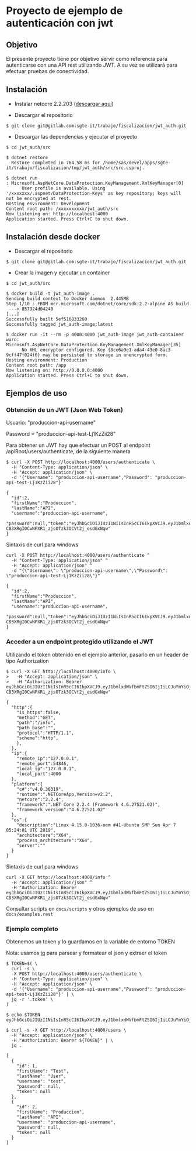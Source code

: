 # Proyecto de ejemplo de autenticación con jwt

## Objetivo

El presente proyecto tiene por objetivo servir como referencia para autenticarse con una API rest utilizando JWT. A su vez se utilizará para efectuar pruebas de conectividad.

## Instalación

- Instalar netcore 2.2.203 ([descargar aquí](https://dotnet.microsoft.com/download/dotnet-core/2.2))

- Descargar el repositorio

```shell
$ git clone git@gitlab.com:sgte-it/trabajo/fiscalizacion/jwt_auth.git
```

- Descargar las dependencias y ejecutar el proyecto

```shell
$ cd jwt_auth/src

$ dotnet restore
  Restore completed in 764.58 ms for /home/sas/devel/apps/sgte-it/trabajo/fiscalizacion/tmp/jwt_auth/src/src.csproj.

$ dotnet run
: Microsoft.AspNetCore.DataProtection.KeyManagement.XmlKeyManager[0]
      User profile is available. Using '/xxxxxxx/.aspnet/DataProtection-Keys' as key repository; keys will not be encrypted at rest.
Hosting environment: Development
Content root path: /xxxxxxxxxx/jwt_auth/src
Now listening on: http://localhost:4000
Application started. Press Ctrl+C to shut down.
```

## Instalación desde docker

- Descargar el repositorio

```shell
$ git clone git@gitlab.com:sgte-it/trabajo/fiscalizacion/jwt_auth.git
```

- Crear la imagen y ejecutar un container

```shell
$ cd jwt_auth/src

$ docker build -t jwt_auth-image .
Sending build context to Docker daemon  2.445MB
Step 1/10 : FROM mcr.microsoft.com/dotnet/core/sdk:2.2-alpine AS build
 ---> 857924d04240
[...]
Successfully built 5ef516833260
Successfully tagged jwt_auth-image:latest

$ docker run -it --rm -p 4000:4000 jwt_auth-image jwt_auth-container
warn: Microsoft.AspNetCore.DataProtection.KeyManagement.XmlKeyManager[35]
      No XML encryptor configured. Key {8ce6a9e1-ada4-43e0-8ac3-9cff47f024f6} may be persisted to storage in unencrypted form.
Hosting environment: Production
Content root path: /app
Now listening on: http://0.0.0.0:4000
Application started. Press Ctrl+C to shut down.
```

## Ejemplos de uso

### Obtención de un JWT (Json Web Token)

Usuario: "produccion-api-username"

Password = "produccion-api-test-Lj1KzZii28"

Para obtener un JWT hay que efectuar un POST al endpoint /apiRoot/users/authenticate, de la siguiente manera

```shell
$ curl -X POST http://localhost:4000/users/authenticate \
  -H "Content-Type: application/json" \
  -H "Accept: application/json" \
  -d '{"Username": "produccion-api-username","Password": "produccion-api-test-Lj1KzZii28"}'

{
  "id":2,
  "firstName":"Produccion",
  "lastName":"API",
  "username":"produccion-api-username",
  "password":null,"token":"eyJhbGciOiJIUzI1NiIsInR5cCI6IkpXVCJ9.eyJ1bmlxdWVfbmFtZSI6IjIiLCJuYmYiOjE1NTY3ODkwNzEsImV4cCI6MTU1NzM5Mzg3MSwiaWF0IjoxNTU2Nzg5MDcxfQ.2vk-C83XRgI0CwNPXR1_zjsOTzk3OCVt2j_esdGxNqw"
}
```

Sintaxis de curl para windows

```shell
curl -X POST http://localhost:4000/users/authenticate ^
  -H "Content-Type: application/json" ^
  -H "Accept: application/json" ^
  -d "{\"Username\": \"produccion-api-username\",\"Password\": \"produccion-api-test-Lj1KzZii28\"}"

{
  "id":2,
  "firstName":"Produccion",
  "lastName":"API",
  "username":"produccion-api-username",
  "password":null,"token":"eyJhbGciOiJIUzI1NiIsInR5cCI6IkpXVCJ9.eyJ1bmlxdWVfbmFtZSI6IjIiLCJuYmYiOjE1NTY3ODkwNzEsImV4cCI6MTU1NzM5Mzg3MSwiaWF0IjoxNTU2Nzg5MDcxfQ.2vk-C83XRgI0CwNPXR1_zjsOTzk3OCVt2j_esdGxNqw"
}
```

### Acceder a un endpoint protegido utilizando el JWT

Utilizando el token obtenido en el ejemplo anterior, pasarlo en un header de tipo Authorization

```shell
$ curl -X GET http://localhost:4000/info \
>   -H "Accept: application/json" \
>   -H "Authorization: Bearer eyJhbGciOiJIUzI1NiIsInR5cCI6IkpXVCJ9.eyJ1bmlxdWVfbmFtZSI6IjIiLCJuYmYiOjE1NTY3ODkwNzEsImV4cCI6MTU1NzM5Mzg3MSwiaWF0IjoxNTU2Nzg5MDcxfQ.2vk-C83XRgI0CwNPXR1_zjsOTzk3OCVt2j_esdGxNqw"

{
  "http":{
    "is_https":false,
    "method":"GET",
    "path":"/info",
    "path_base":"",
    "protocol":"HTTP/1.1",
    "scheme":"http",
    },
  },
  "ip":{
    "remote_ip":"127.0.0.1",
    "remote_port":54846,
    "local_ip":"127.0.0.1",
    "local_port":4000
  },
  "platform":{
    "c#":"v4.0.30319",
    "runtime":".NETCoreApp,Version=v2.2",
    "netcore":"2.2.4",
    "framework":".NET Core 2.2.4 (Framework 4.6.27521.02)",
    "framework_version":"4.6.27521.02"
  },
  "os":{
    "description":"Linux 4.15.0-1036-oem #41-Ubuntu SMP Sun Apr 7 05:24:01 UTC 2019",
    "architecture":"X64",
    "process_architecture":"X64",
    "server":""
  }
}
```

Sintaxis de curl para windows

```shell
curl -X GET http://localhost:4000/info ^
  -H "Accept: application/json" ^
  -H "Authorization: Bearer eyJhbGciOiJIUzI1NiIsInR5cCI6IkpXVCJ9.eyJ1bmlxdWVfbmFtZSI6IjIiLCJuYmYiOjE1NTY3ODkwNzEsImV4cCI6MTU1NzM5Mzg3MSwiaWF0IjoxNTU2Nzg5MDcxfQ.2vk-C83XRgI0CwNPXR1_zjsOTzk3OCVt2j_esdGxNqw"
```

Consultar scripts en `docs/scripts` y otros ejemplos de uso en `docs/examples.rest`

### Ejemplo completo

Obtenemos un token y lo guardamos en la variable de entorno TOKEN

Nota: usamos [jq](https://stedolan.github.io/jq/download/) para parsear y formatear el json y extraer el token

```shell
$ TOKEN=$( \
  curl -s \
  -X POST http://localhost:4000/users/authenticate \
  -H "Content-Type: application/json" \
  -H "Accept: application/json" \
  -d '{"Username": "produccion-api-username","Password": "produccion-api-test-Lj1KzZii28"}' | \
  jq -r '.token' \
)

$ echo $TOKEN
eyJhbGciOiJIUzI1NiIsInR5cCI6IkpXVCJ9.eyJ1bmlxdWVfbmFtZSI6IjIiLCJuYmYiOjE1NTczNzg2NTgsImV4cCI6MTU1Nzk4MzQ1OCwiaWF0IjoxNTU3Mzc4NjU4fQ.i_AqaSJL41mw5aeWqneXrv0UgsvxQVKTb1WdwvZIDEc
```

```shell
$ curl -s -X GET http://localhost:4000/users \
  -H "Accept: application/json" \
  -H "Authorization: Bearer ${TOKEN}" | \
  jq .

[
  {
    "id": 1,
    "firstName": "Test",
    "lastName": "User",
    "username": "test",
    "password": null,
    "token": null
  },
  {
    "id": 2,
    "firstName": "Produccion",
    "lastName": "API",
    "username": "produccion-api-username",
    "password": null,
    "token": null
  }
]
```